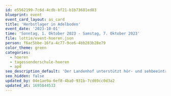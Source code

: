 ```yaml
---
id: e5562199-7c6d-4cdb-bf21-b1b73681ed83
blueprint: event
event_card_layout: as_card
title: 'Herbstlager in Adelboden'
event_date: '2023-10-01'
time: 'Sonntag, 1. Oktober 2023 - Samstag, 7. Oktober 2023'
file: lottie/event-hoeren.json
person: f6ac5bbe-16fa-4c77-9ce6-4bb283b28e79
color_theme: green
categories:
  - hoeren
  - tagessonderschule-hoeren
  - apd
seo_description_default: 'Der Landenhof unterstützt hör- und sehbeeinträchtigte Kinder & Jugendliche in ihrem selbstbestimmten Leben durch Förderung ihrer Fähigkeiten & Entwicklung'
seo_hidden: false
updated_by: 04e1ae9a-6ef8-4ba0-931b-7cd69cc0d3a2
updated_at: 1695044533
---
```

